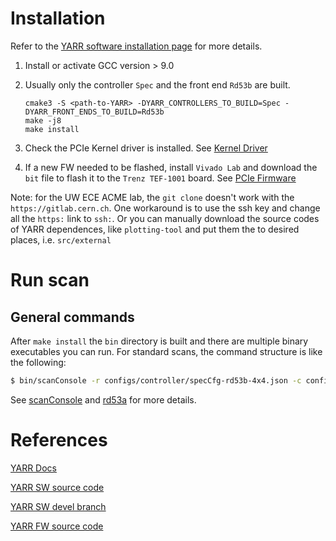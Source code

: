 # Installation 

Refer to the [YARR software installation page](https://yarr.web.cern.ch/devel/install/) for more details. 

1. Install or activate GCC version > 9.0
2. Usually only the controller `Spec` and the front end `Rd53b` are built.  
    ``` 
    cmake3 -S <path-to-YARR> -DYARR_CONTROLLERS_TO_BUILD=Spec -DYARR_FRONT_ENDS_TO_BUILD=Rd53b 
    make -j8
    make install 
    ```

3. Check the PCIe Kernel driver is installed. See [Kernel Driver](https://yarr.web.cern.ch/devel/kernel_driver/)

4. If a new FW needed to be flashed, install `Vivado Lab` and download the `bit` file to flash it to the `Trenz TEF-1001` board.  See [ PCIe Firmware](https://yarr.web.cern.ch/devel/pcie/)

Note: for the UW ECE ACME lab, the `git clone` doesn't work with the `https://gitlab.cern.ch`. 
One workaround is to use the ssh key and change all the `https:` link to `ssh:`. Or you can manually download the source codes of YARR dependences, like `plotting-tool` and put them the to desired places, i.e. `src/external` 

# Run scan
## General commands  
After `make install` the `bin` directory is built and there are multiple binary executables you can run. For standard scans, the command structure is like the following:   

``` bash 
$ bin/scanConsole -r configs/controller/specCfg-rd53b-4x4.json -c configs/connectivity/example_rd53b_setup.json -s configs/scans/rd53b/<std-scan>.json -p
```

See [scanConsole](https://yarr.web.cern.ch/devel/scanconsole/) and [rd53a](https://yarr.web.cern.ch/devel/rd53a/) for more details. 


# References 

[YARR Docs](https://yarr.web.cern.ch/devel/)

[YARR SW source code](https://gitlab.cern.ch/YARR/YARR)  

[YARR SW devel branch](https://gitlab.cern.ch/YARR/YARR/-/tree/devel)  

[YARR FW source code](https://gitlab.cern.ch/YARR/YARR-FW)

